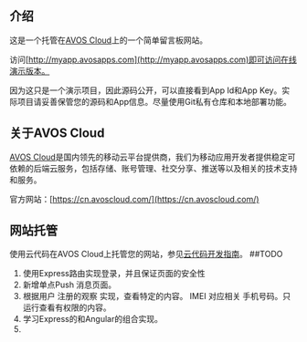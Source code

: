 
## 介绍

这是一个托管在[AVOS Cloud](https://cn.avoscloud.com)上的一个简单留言板网站。

访问[http://myapp.avosapps.com](http://myapp.avosapps.com)即可访问在线演示版本。

因为这只是一个演示项目，因此源码公开，可以直接看到App Id和App Key。实际项目请妥善保管您的源码和App信息。尽量使用Git私有仓库和本地部署功能。

## 关于AVOS Cloud

[AVOS Cloud](https://cn.avoscloud.com)是国内领先的移动云平台提供商，我们为移动应用开发者提供稳定可依赖的后端云服务，包括存储、账号管理、社交分享、推送等以及相关的技术支持和服务。

官方网站：[https://cn.avoscloud.com/](https://cn.avoscloud.com/)

## 网站托管

使用云代码在AVOS Cloud上托管您的网站，参见[云代码开发指南](https://cn.avoscloud.com/docs/cloud_code_guide.html)。
##TODO
1. 使用Express路由实现登录，并且保证页面的安全性
2. 新增单点Push 消息页面。
3. 根据用户 注册的观察 实现，查看特定的内容。 IMEI 对应相关 手机号码。只运行查看有权限的内容。
4. 学习Express的和Angular的组合实现。
5.
